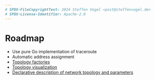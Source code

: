 ```yaml
---
# SPDX-FileCopyrightText: 2024 Steffen Vogel <post@steffenvogel.de>
# SPDX-License-Identifier: Apache-2.0
---
```


# Roadmap

-   Use pure Go implementation of traceroute
-   Automatic address assignment
-   [Topology factories](./factories.md)
-   [Topology visualization](./visualization.md)
-   [Declarative description of network topology and parameters](./declarative.md)
